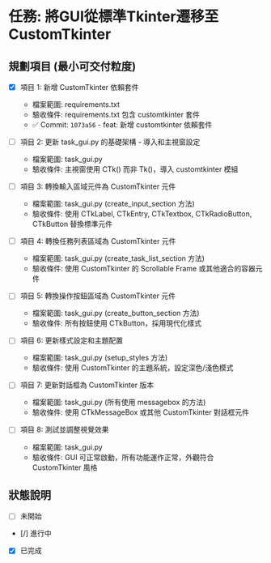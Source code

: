 # 任務: 將GUI從標準Tkinter遷移至CustomTkinter

## 規劃項目 (最小可交付粒度)

- [x] 項目 1: 新增 CustomTkinter 依賴套件
  - 檔案範圍: requirements.txt
  - 驗收條件: requirements.txt 包含 customtkinter 套件
  - ✅ Commit: `1073a56` - feat: 新增 customtkinter 依賴套件

- [ ] 項目 2: 更新 task_gui.py 的基礎架構 - 導入和主視窗設定
  - 檔案範圍: task_gui.py
  - 驗收條件: 主視窗使用 CTk() 而非 Tk()，導入 customtkinter 模組

- [ ] 項目 3: 轉換輸入區域元件為 CustomTkinter 元件
  - 檔案範圍: task_gui.py (create_input_section 方法)
  - 驗收條件: 使用 CTkLabel, CTkEntry, CTkTextbox, CTkRadioButton, CTkButton 替換標準元件

- [ ] 項目 4: 轉換任務列表區域為 CustomTkinter 元件
  - 檔案範圍: task_gui.py (create_task_list_section 方法)
  - 驗收條件: 使用 CustomTkinter 的 Scrollable Frame 或其他適合的容器元件

- [ ] 項目 5: 轉換操作按鈕區域為 CustomTkinter 元件
  - 檔案範圍: task_gui.py (create_button_section 方法)
  - 驗收條件: 所有按鈕使用 CTkButton，採用現代化樣式

- [ ] 項目 6: 更新樣式設定和主題配置
  - 檔案範圍: task_gui.py (setup_styles 方法)
  - 驗收條件: 使用 CustomTkinter 的主題系統，設定深色/淺色模式

- [ ] 項目 7: 更新對話框為 CustomTkinter 版本
  - 檔案範圍: task_gui.py (所有使用 messagebox 的方法)
  - 驗收條件: 使用 CTkMessageBox 或其他 CustomTkinter 對話框元件

- [ ] 項目 8: 測試並調整視覺效果
  - 檔案範圍: task_gui.py
  - 驗收條件: GUI 可正常啟動，所有功能運作正常，外觀符合 CustomTkinter 風格

## 狀態說明
- [ ] 未開始
- [/] 進行中
- [x] 已完成
